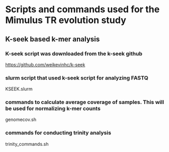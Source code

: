 # Scripts and commands used for the Mimulus TR evolution study

## K-seek based k-mer analysis
### K-seek script was downloaded from the k-seek github
https://github.com/weikevinhc/k-seek

### slurm script that used k-seek script for analyzing FASTQ
KSEEK.slurm

### commands to calculate average coverage of samples. This will be used for normalizing k-mer counts
genomecov.sh

### commands for conducting trinity analysis
trinity_commands.sh
